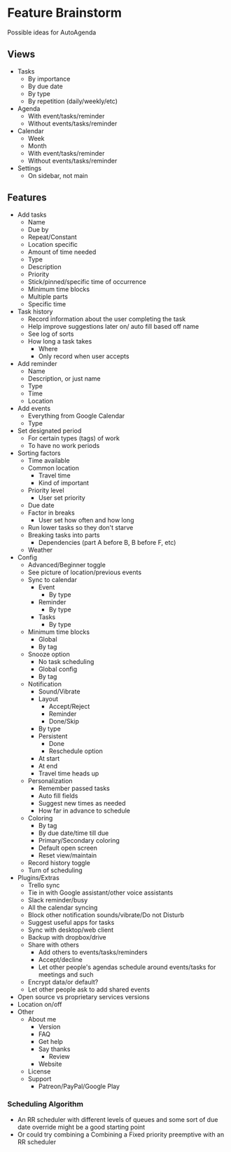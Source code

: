 # Feature Brainstorm

Possible ideas for AutoAgenda

## Views

- Tasks
	- By importance
	- By due date
	- By type
	- By repetition (daily/weekly/etc)
- Agenda
	- With event/tasks/reminder
	- Without events/tasks/reminder
- Calendar
	- Week
	- Month
	- With event/tasks/reminder
	- Without events/tasks/reminder
- Settings
	- On sidebar, not main

## Features

- Add tasks
	- Name
	- Due by
	- Repeat/Constant
	- Location specific
	- Amount of time needed
	- Type
	- Description
	- Priority
	- Stick/pinned/specific time of occurrence
	- Minimum time blocks
	- Multiple parts
	- Specific time
- Task history
	- Record information about the user completing the task
	- Help improve suggestions later on/ auto fill based off name
	- See log of sorts
	- How long a task takes
		- Where
		- Only record when user accepts
- Add reminder
	- Name
	- Description, or just name
	- Type
	- Time
	- Location
- Add events
	- Everything from Google Calendar
	- Type
- Set designated period
	- For certain types (tags) of work
	- To have no work periods
- Sorting factors
	- Time available
	- Common location
		- Travel time
		- Kind of important
	- Priority level
		- User set priority
	- Due date
	- Factor in breaks
		- User set how often and how long
	- Run lower tasks so they don't starve
	- Breaking tasks into parts
		- Dependencies (part A before B, B before F, etc)
	- Weather
- Config 
	- Advanced/Beginner toggle
	- See picture of location/previous events
	- Sync to calendar
		- Event
			- By type
		- Reminder
			- By type
		- Tasks
			- By type
	- Minimum time blocks
		- Global
		- By tag
	- Snooze option
		- No task scheduling
		- Global config
		- By tag
	- Notification
		- Sound/Vibrate
		- Layout
			- Accept/Reject
			- Reminder
			- Done/Skip
        - By type
		- Persistent
			- Done
			- Reschedule option
		- At start
		- At end
		- Travel time heads up
	- Personalization
		- Remember passed tasks
		- Auto fill fields
		- Suggest new times as needed
		- How far in advance to schedule
	- Coloring
		- By tag
		- By due date/time till due
		- Primary/Secondary coloring
		- Default open screen
		- Reset view/maintain
	- Record history toggle
	- Turn of scheduling
- Plugins/Extras
	- Trello sync
	- Tie in with Google assistant/other voice assistants
	- Slack reminder/busy
	- All the calendar syncing
	- Block other notification sounds/vibrate/Do not Disturb
	- Suggest useful apps for tasks
	- Sync with desktop/web client
	- Backup with dropbox/drive
	- Share with others
		- Add others to events/tasks/reminders
		- Accept/decline
		- Let other people's agendas schedule around events/tasks for meetings and such
	- Encrypt data/or default?
	- Let other people ask to add shared events
- Open source vs proprietary services versions
- Location on/off
- Other
	- About me
		- Version
		- FAQ
		- Get help
		- Say thanks
			- Review
		- Website
	- License
	- Support
		- Patreon/PayPal/Google Play

### Scheduling Algorithm

- An RR scheduler with different levels of queues and some sort of due date override might be a good starting point
- Or could try combining a Combining a Fixed priority preemptive with an RR scheduler

